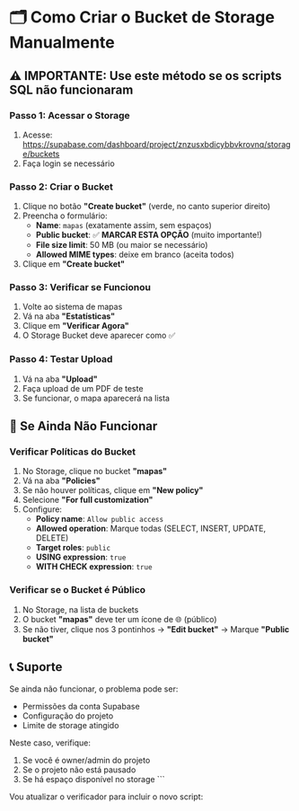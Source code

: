 # 🗂️ Como Criar o Bucket de Storage Manualmente

## ⚠️ IMPORTANTE: Use este método se os scripts SQL não funcionaram

### Passo 1: Acessar o Storage
1. Acesse: https://supabase.com/dashboard/project/znzusxbdicybbvkrovnq/storage/buckets
2. Faça login se necessário

### Passo 2: Criar o Bucket
1. Clique no botão **"Create bucket"** (verde, no canto superior direito)
2. Preencha o formulário:
   - **Name**: `mapas` (exatamente assim, sem espaços)
   - **Public bucket**: ✅ **MARCAR ESTA OPÇÃO** (muito importante!)
   - **File size limit**: 50 MB (ou maior se necessário)
   - **Allowed MIME types**: deixe em branco (aceita todos)
3. Clique em **"Create bucket"**

### Passo 3: Verificar se Funcionou
1. Volte ao sistema de mapas
2. Vá na aba **"Estatísticas"**
3. Clique em **"Verificar Agora"**
4. O Storage Bucket deve aparecer como ✅

### Passo 4: Testar Upload
1. Vá na aba **"Upload"**
2. Faça upload de um PDF de teste
3. Se funcionar, o mapa aparecerá na lista

## 🔧 Se Ainda Não Funcionar

### Verificar Políticas do Bucket
1. No Storage, clique no bucket **"mapas"**
2. Vá na aba **"Policies"**
3. Se não houver políticas, clique em **"New policy"**
4. Selecione **"For full customization"**
5. Configure:
   - **Policy name**: `Allow public access`
   - **Allowed operation**: Marque todas (SELECT, INSERT, UPDATE, DELETE)
   - **Target roles**: `public`
   - **USING expression**: `true`
   - **WITH CHECK expression**: `true`

### Verificar se o Bucket é Público
1. No Storage, na lista de buckets
2. O bucket **"mapas"** deve ter um ícone de 🌐 (público)
3. Se não tiver, clique nos 3 pontinhos → **"Edit bucket"** → Marque **"Public bucket"**

## 📞 Suporte
Se ainda não funcionar, o problema pode ser:
- Permissões da conta Supabase
- Configuração do projeto
- Limite de storage atingido

Neste caso, verifique:
1. Se você é owner/admin do projeto
2. Se o projeto não está pausado
3. Se há espaço disponível no storage
\`\`\`

Vou atualizar o verificador para incluir o novo script:
